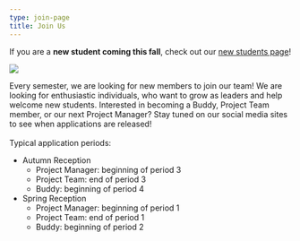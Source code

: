 ```yaml
---
type: join-page
title: Join Us
---
```

If you are a **new student coming this fall**, check out our [new students page](https://www.thsint.se/newstudents)!

![](/./join-us-website-page-2.jpg)

Every semester, we are looking for new members to join our team! We are looking for enthusiastic individuals, who want to grow as leaders and help welcome new students. Interested in becoming a Buddy, Project Team member, or our next Project Manager? Stay tuned on our social media sites to see when applications are released! \
\
Typical application periods:

* Autumn Reception
  * Project Manager: beginning of period 3
  * Project Team: end of period 3
  * Buddy: beginning of period 4
* Spring Reception
  * Project Manager: beginning of period 1
  * Project Team: end of period 1
  * Buddy: beginning of period 2
